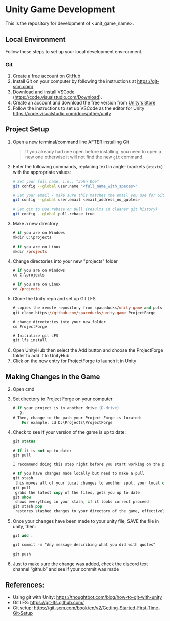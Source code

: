 # Unity Game Development
This is the repository for development of <unit_game_name>. 

## Local Environment
Follow these steps to set up your local development environment.
### Git
1. Create a free account on [GitHub](https://github.com/)
1. Install Git on your computer by following the instructions at https://git-scm.com/
1. Download and install VSCode (https://code.visualstudio.com/Download).
1. Create an account and download the free version from [Unity's Store](https://store.unity.com/download?ref=personal)
1. Follow the instructions to set up VSCode as the editor for Unity https://code.visualstudio.com/docs/other/unity

## Project Setup

1. Open a new terminal/command line AFTER installing Git 
    > If you already had one open before installing, you need to open a new one otherwise it will not find the new `git` command.
1. Enter the following commands, replacing text in angle-brackets (`<text>`) with the appropriate values:
    ```bash
    # Set your full name, i.e., "John Doe"
	git config --global user.name "<full_name_with_spaces>"

    # Set your email - make sure this matches the email you use for GitHub
	git config --global user.email <email_address_no_quotes>
    
    # Set git to use rebase on pull (results in cleaner git history)
	git config --global pull.rebase true
    ```
1. Make a new directory
    ```ps
    # if you are on Windows
	mkdir C:\projects

    # if you are on Linux
	mkdir /projects
    ```
1. Change directories into your new "projects" folder
    ```ps
    # if you are on Windows
	cd C:\projects

    # if you are on Linux
	cd /projects
    ```
1. Clone the Unity repo and set up Git LFS
    ```ps
    # copies the remote repository from spaceducks/unity-game and puts it into a folder named ProjectForge
	git clone https://github.com/spaceducks/unity-game ProjectForge

    # change directories into your new folder
    cd ProjectForge
    
    # Initialize git LFS
    git lfs install
    ```
1. Open UnityHub then select the Add button and choose the ProjectForge folder to add it to UnityHub
1. Click on the new entry for ProjectForge to launch it in Unity

## Making Changes in the Game

2. Open cmd 

2. Set directory to Project Forge on your computer
   ```ps
   # If your project is in another drive (D-drive)
      D:
   # Then, change to the path your Project Forge is located:
       For example: cd D:\Projects\ProjectForge

2. Check to see if your version of the game is up to date:
   ```ps
   git status

   # If it is not up to date:
   git pull
   
   I recommend doing this step right before you start working on the project, every time.
   
   # If you have changes made locally but need to make a pull
   git stash
   	this moves all of your local changes to another spot, your local copy will appear as though your changes have been deleted if opened at this point
   git pull
   	grabs the latest copy of the files, gets you up to date
   git show
   	shows everything in your stash, if it looks correct proceed
   git stash pop
   	restores stashed changes to your directory of the game, effectively reincluding your changes


2. Once your changes have been made to your unity file, SAVE the file in unity, then:
   ```ps
   git add .

   git commit -m "Any message describing what you did with quotes”

   git push

2. Just to make sure the change was added, check the discord text channel “github” and see if your commit was made



## References:
* Using git with Unity: https://thoughtbot.com/blog/how-to-git-with-unity
* Git LFS: https://git-lfs.github.com/
* Git setup: https://git-scm.com/book/en/v2/Getting-Started-First-Time-Git-Setup
